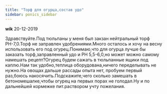 ```yaml
---
title: "Торф для огурца,состав удо"
sidebar: ponics_sidebar
---
```


**wik** 20-12-2019

Здравствуйте.Под тюльпаны у меня был закзан нейтральный торф РН-7,0.Торф не заправлен удобрениями.Много осталось и хочу на весну использовать его под огурец.Понимаю,что для огурца лучше бы заказать торф,заправленный удо и РН 5,5-6,0,но может можно самому намешать рецепт?Огурец будем сажать в тюльпанные ящики под каплю.Нам так удобно,теплица оборудована,ничего переделывать не нужно.На овощах дальше рассады опыта нет, пробуем первый раз,боюсь накосячить.Подскажите,чего сколько замешать в бетономешалке,чтобы огурец на первых порах не голодал.Ну и по дальнейшей кормежке пит.раствором учту пожелания.


